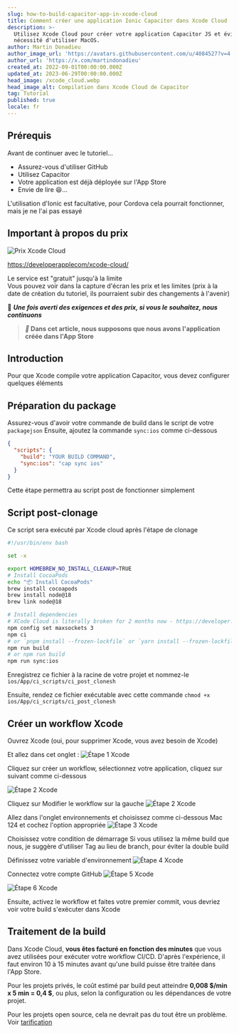 ```yaml
---
slug: how-to-build-capacitor-app-in-xcode-cloud
title: Comment créer une application Ionic Capacitor dans Xcode Cloud
description: >-
  Utilisez Xcode Cloud pour créer votre application Capacitor JS et évitez la
  nécessité d'utiliser MacOS.
author: Martin Donadieu
author_image_url: 'https://avatars.githubusercontent.com/u/4084527?v=4'
author_url: 'https://x.com/martindonadieu'
created_at: 2022-09-01T00:00:00.000Z
updated_at: 2023-06-29T00:00:00.000Z
head_image: /xcode_cloud.webp
head_image_alt: Compilation dans Xcode Cloud de Capacitor
tag: Tutorial
published: true
locale: fr
---
```


## Prérequis

Avant de continuer avec le tutoriel…

- Assurez-vous d'utiliser GitHub
- Utilisez Capacitor
- Votre application est déjà déployée sur l'App Store
- Envie de lire 😆…

L'utilisation d'Ionic est facultative, pour Cordova cela pourrait fonctionner, mais je ne l'ai pas essayé

## Important à propos du prix

![Prix Xcode Cloud](/xcode_cloud_pricewebp)

[https://developerapplecom/xcode-cloud/](https://developerapplecom/xcode-cloud/)

Le service est "gratuit" jusqu'à la limite  
Vous pouvez voir dans la capture d'écran les prix et les limites (prix à la date de création du tutoriel, ils pourraient subir des changements à l'avenir)

🔴 **_Une fois averti des exigences et des prix, si vous le souhaitez, nous continuons_**

> **_📣_ Dans cet article, nous supposons que nous avons l'application créée dans l'App Store**

## Introduction

Pour que Xcode compile votre application Capacitor, vous devez configurer quelques éléments

## Préparation du package

Assurez-vous d'avoir votre commande de build dans le script de votre `packagejson`
Ensuite, ajoutez la commande `sync:ios` comme ci-dessous

```json
{
  "scripts": {
    "build": "YOUR BUILD COMMAND",
    "sync:ios": "cap sync ios"
  }
}
```
Cette étape permettra au script post de fonctionner simplement

## Script post-clonage
Ce script sera exécuté par Xcode cloud après l'étape de clonage

```bash
#!/usr/bin/env bash

set -x

export HOMEBREW_NO_INSTALL_CLEANUP=TRUE
# Install CocoaPods
echo "📦 Install CocoaPods"
brew install cocoapods
brew install node@18
brew link node@18

# Install dependencies
# XCode Cloud is literally broken for 2 months now - https://developer.apple.com/forums/thread/738136?answerId=774510022#774510022
npm config set maxsockets 3
npm ci
# or `pnpm install --frozen-lockfile` or `yarn install --frozen-lockfile` or bun install
npm run build 
# or npm run build
npm run sync:ios
```

Enregistrez ce fichier à la racine de votre projet et nommez-le `ios/App/ci_scripts/ci_post_clonesh`

Ensuite, rendez ce fichier exécutable avec cette commande `chmod +x ios/App/ci_scripts/ci_post_clonesh`

## Créer un workflow Xcode

Ouvrez Xcode (oui, pour supprimer Xcode, vous avez besoin de Xcode)

Et allez dans cet onglet :
![Étape 1 Xcode](/xcode_step_1webp)

Cliquez sur créer un workflow, sélectionnez votre application, cliquez sur suivant comme ci-dessous

![Étape 2 Xcode](/xcode_step_2webp)

Cliquez sur Modifier le workflow sur la gauche
![Étape 2 Xcode](/xcode_step_3webp)

Allez dans l'onglet environnements et choisissez comme ci-dessous Mac 124 et cochez l'option appropriée
![Étape 3 Xcode](/xcode_step_3webp)

Choisissez votre condition de démarrage
Si vous utilisez la même build que nous, je suggère d'utiliser Tag au lieu de branch, pour éviter la double build

Définissez votre variable d'environnement
![Étape 4 Xcode](/xcode_step_4webp)

Connectez votre compte GitHub
![Étape 5 Xcode](/xcode_step_5webp)

![Étape 6 Xcode](/xcode_step_6webp)

Ensuite, activez le workflow et faites votre premier commit, vous devriez voir votre build s'exécuter dans Xcode

## **Traitement de la build**

Dans Xcode Cloud, **vous êtes facturé en fonction des minutes** que vous avez utilisées pour exécuter votre workflow CI/CD. D'après l'expérience, il faut environ 10 à 15 minutes avant qu'une build puisse être traitée dans l'App Store.

Pour les projets privés, le coût estimé par build peut atteindre **0,008 $/min x 5 min = 0,4 $**, ou plus, selon la configuration ou les dépendances de votre projet.

Pour les projets open source, cela ne devrait pas du tout être un problème. Voir [tarification](https://githubcom/pricing/)